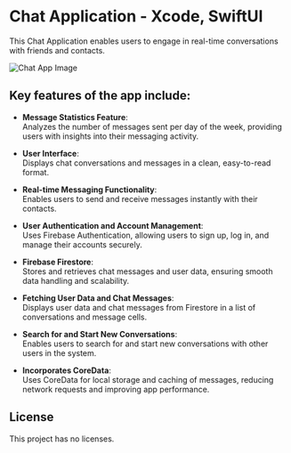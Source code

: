 # Chat Application - Xcode, SwiftUI

This Chat Application enables users to engage in real-time conversations with friends and contacts.

![Chat App Image](https://images.squarespace-cdn.com/content/v1/62ddae4178abf52ddb78cf19/ac8a950c-3ba5-4906-9b19-15cea6b27966/Group+332.png?format=2500w)

## Key features of the app include:

- **Message Statistics Feature**:  
  Analyzes the number of messages sent per day of the week, providing users with insights into their messaging activity.

- **User Interface**:  
  Displays chat conversations and messages in a clean, easy-to-read format.

- **Real-time Messaging Functionality**:  
  Enables users to send and receive messages instantly with their contacts.

- **User Authentication and Account Management**:  
  Uses Firebase Authentication, allowing users to sign up, log in, and manage their accounts securely.

- **Firebase Firestore**:  
  Stores and retrieves chat messages and user data, ensuring smooth data handling and scalability.

- **Fetching User Data and Chat Messages**:  
  Displays user data and chat messages from Firestore in a list of conversations and message cells.

- **Search for and Start New Conversations**:  
  Enables users to search for and start new conversations with other users in the system.

- **Incorporates CoreData**:  
  Uses CoreData for local storage and caching of messages, reducing network requests and improving app performance.

## License
This project has no licenses.
